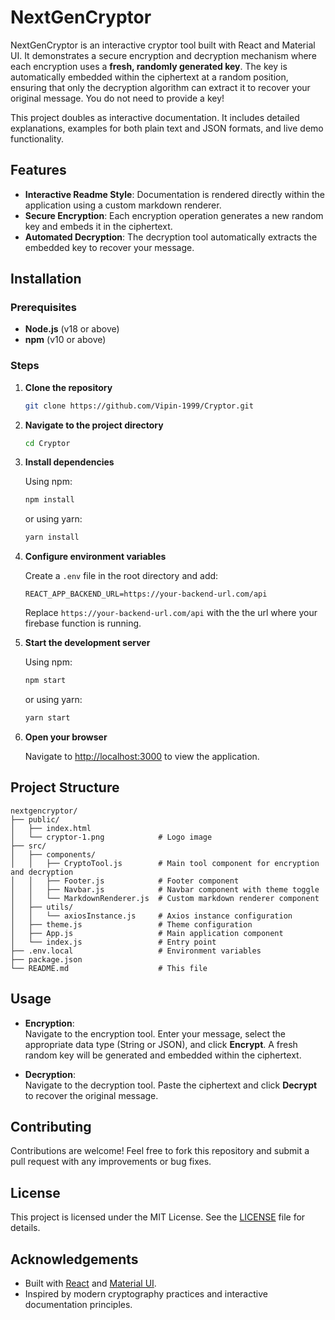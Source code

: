 # NextGenCryptor

NextGenCryptor is an interactive cryptor tool built with React and Material UI. It demonstrates a secure encryption and decryption mechanism where each encryption uses a **fresh, randomly generated key**. The key is automatically embedded within the ciphertext at a random position, ensuring that only the decryption algorithm can extract it to recover your original message. You do not need to provide a key!

This project doubles as interactive documentation. It includes detailed explanations, examples for both plain text and JSON formats, and live demo functionality.

<!-- Add a disclaimer stating this is only for educational purposes -->

## Features

- **Interactive Readme Style**: Documentation is rendered directly within the application using a custom markdown renderer.
- **Secure Encryption**: Each encryption operation generates a new random key and embeds it in the ciphertext.
- **Automated Decryption**: The decryption tool automatically extracts the embedded key to recover your message.

## Installation

### Prerequisites

- **Node.js** (v18 or above)
- **npm** (v10 or above)

### Steps

1. **Clone the repository**

   ```bash
   git clone https://github.com/Vipin-1999/Cryptor.git
   ```

2. **Navigate to the project directory**

   ```bash
   cd Cryptor
   ```

3. **Install dependencies**

   Using npm:

   ```bash
   npm install
   ```

   or using yarn:

   ```bash
   yarn install
   ```

4. **Configure environment variables**

   Create a `.env` file in the root directory and add:

   ```env
   REACT_APP_BACKEND_URL=https://your-backend-url.com/api
   ```

   Replace `https://your-backend-url.com/api` with the the url where your firebase function is running.

5. **Start the development server**

   Using npm:

   ```bash
   npm start
   ```

   or using yarn:

   ```bash
   yarn start
   ```

6. **Open your browser**

   Navigate to [http://localhost:3000](http://localhost:3000) to view the application.

## Project Structure

```text
nextgencryptor/
├── public/
│   ├── index.html
│   └── cryptor-1.png            # Logo image
├── src/
│   ├── components/
│   │   ├── CryptoTool.js        # Main tool component for encryption and decryption
│   │   ├── Footer.js            # Footer component
│   │   ├── Navbar.js            # Navbar component with theme toggle
│   │   └── MarkdownRenderer.js  # Custom markdown renderer component
│   ├── utils/
│   │   └── axiosInstance.js     # Axios instance configuration
│   ├── theme.js                 # Theme configuration
│   ├── App.js                   # Main application component
│   └── index.js                 # Entry point
├── .env.local                   # Environment variables
├── package.json
└── README.md                    # This file
```

## Usage

- **Encryption**:  
  Navigate to the encryption tool. Enter your message, select the appropriate data type (String or JSON), and click **Encrypt**. A fresh random key will be generated and embedded within the ciphertext.

- **Decryption**:  
  Navigate to the decryption tool. Paste the ciphertext and click **Decrypt** to recover the original message.

## Contributing

Contributions are welcome! Feel free to fork this repository and submit a pull request with any improvements or bug fixes.

## License

This project is licensed under the MIT License. See the [LICENSE](LICENSE) file for details.

## Acknowledgements

- Built with [React](https://reactjs.org/) and [Material UI](https://mui.com/).
- Inspired by modern cryptography practices and interactive documentation principles.
